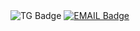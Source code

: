<div id="badges' aling =<"canter"
  <a href= "https://t.me/MrSck3r">
    <img src = "https://img.shields.io/badge/TG-blue?style=for-the-badge&logo=TG&logoColor=White" alt="TG Badge" />
  </a>

  <a href="https://mail.google.com/mail/u/0/?tab=rm&ogbl#inbox">
    <img scr = "https://img.shields.io/badge/EMAIL-red?style=for-the-badge&logo=Gmail&logoColor=white" alt="EMAIL Badge"/>
  </a>
</div>
